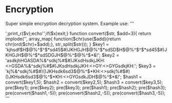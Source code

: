 # Encryption
Super simple encryption decryption system. 
Example use:
'''
<?php
function pre($v,$x=0){echo'<pre>';print_r($v);echo'</pre>';if($x)exit;}
function convert($str, $add=3){
	return implode('', array_map( function($chr)use($add){return chr(ord($chr)+$add);}, str_split($str)));
}
$key1 = 'kjhsdf$H$@%^$^$*sd45$#)JKHGJH$@%^$*sdSD$H$@%^$^$*sd45$#)JKHGJH$@%^$*sdSDGJH$@%^$@%^$*&!';
$key2 = 'asdkjhHGASDA%&^sdkj%#$#)JKsdHsdkjJKH:<>GSDA%&^sdkj%#$#)JKsdHsdkjJKH:<>GY:<>GYGsdkjKH:';
$key3 = 'kj%&^sdkj%#$#)()JKHsdk6sd3$@%^$*KH:<>sdkj%#$#)()JKHsdk6sd3$@%^$*KH:<>GYGsdkJDH$@%^$*&!';

$hash1 = convert($key1,5);
$hash2 = convert($key2,5);
$hash3 = convert($key3,5);

pre($key1);
pre($key2);
pre($key3);

pre($hash1);
pre($hash2);
pre($hash3);

pre(convert($hash1,-5));
pre(convert($hash2,-5));
pre(convert($hash3,-5));
'''
